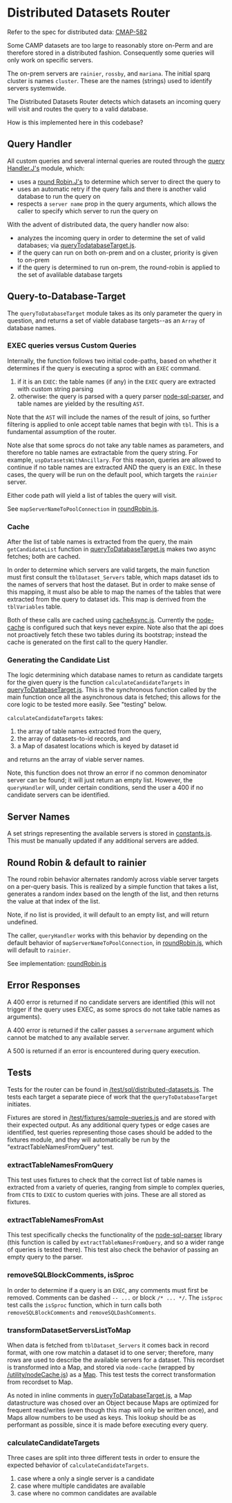 # Distributed Datasets Router

Refer to the spec for distributed data: [CMAP-582](https://simonscmap.atlassian.net/browse/CMAP-582)

Some CAMP datasets are too large to reasonably store on-Perm and are therefore stored in a distributed fashion. Consequently some queries will only work on specific servers.

The on-prem servers are `rainier`, `rossby`, and `mariana`. The initial sparq cluster is names `cluster`. These are the names (strings) used to identify servers systemwide.

The Distributed Datasets Router detects which datasets an incoming query will visit and routes the query to a valid database.

How is this implemented here in this codebase?

## Query Handler

All custom queries and several internal queries are routed through the [query Handler.J's](/utility/queryHandler.js) module, which:
- uses a [round Robin.J's](/utility/roundRobin.js) to determine which server to direct the query to
- uses an automatic retry if the query fails and there is another valid database to run the query on
- respects a `server name` prop in the query arguments, which allows the caller to specify which server to run the query on

With the advent of distributed data, the query handler now also:
- analyzes the incoming query in order to determine the set of valid databases; via [queryTodatabaseTarget.js](/utility/queryToDatabaseTarget.js).
- if the query can run on both on-prem and on a cluster, priority is given to on-prem
- if the query is determined to run on-prem, the round-robin is applied to the set of avalilable database targets

## Query-to-Database-Target

The `queryToDatabaseTarget` module takes as its only parameter the query in question, and returns a set of viable database targets--as an `Array` of database names.

### EXEC queries versus Custom Queries

Internally, the function follows two initial code-paths, based on whether it determines if the query is executing a sproc with an `EXEC` command.

1. if it is an `EXEC`: the table names (if any) in the `EXEC` query are extracted with custom string parsing
2. otherwise: the query is parsed with a query parser [node-sql-parser](https://github.com/taozhi8833998/node-sql-parser), and table names are yielded by the resulting `AST`.

Note that the `AST` will include the names of the result of joins, so further filtering is applied to onle accept table names that begin with `tbl`. This is a fundamental assumption of the router.

Note alse that some sprocs do not take any table names as parameters, and therefore no table names are extractable from the query string. For example, `uspDatasetsWithAncillary`. For this reason, queries are allowed to continue if no table names are extracted AND the query is an `EXEC`. In these cases, the query will be run on the default pool, which targets the `rainier` server.

Either code path will yield a list of tables the query will visit.

See `mapServerNameToPoolConnection` in [roundRobin.js](/utility/roundRobin.js).

### Cache

After the list of table names is extracted from the query, the main `getCandidateList` function in [queryToDatabaseTarget.js](/utility/queryToDatabaseTarget.js) makes two async fetches; both are cached.

In order to determine which servers are valid targets, the main function must first consult the `tblDataset_Servers` table, which maps dataset ids to the names of servers that host the dataset. But in order to make sense of this mapping, it must also be able to map the names of the tables that were extracted from the query to dataset ids. This map is derrived from the `tblVariables` table.

Both of these calls are cached using [cacheAsync.js](/utility/cacheAsync.js). Currently the [node-cache](https://github.com/node-cache/node-cache) is configured such that keys never expire. Note also that the api does not proactively fetch these two tables during its bootstrap; instead the cache is generated on the first call to the query Handler.

### Generating the Candidate List

The logic determining which database names to return as candidate targets for the given query is the function `calculateCandidateTargets` in [queryToDatabaseTarget.js](/utility/queryToDatabaseTarget.js). This is the synchronous function called by the main function once all the asynchronous data is fetched; this allows for the core logic to be tested more easily. See "testing" below.

`calculateCandidateTargets` takes:

1. the array of table names extracted from the query,
2. the array of datasets-to-id records, and
3. a Map of dasatest locations which is keyed by dataset id

and returns an the array of viable server names.

Note, this function does not throw an error if no common denominator server can be found; it will just return an empty list. However, the `queryHandler` will, under certain conditions, send the user a 400 if no candidate servers can be identified.

## Server Names

A set strings representing the available servers is stored in [constants.js](/utility/constants.js). This must be manually updated if any additional servers are added.

## Round Robin & default to rainier

The round robin behavior alternates randomly across viable server targets on a per-query basis. This is realized by a simple function that takes a list, generates a random index based on the length of the list, and then returns the value at that index of the list.

Note, if no list is provided, it will default to an empty list, and will return undefined.

The caller, `queryHandler` works with this behavior by depending on the default behavior of `mapServerNameToPoolConnection`, in [roundRobin.js](/utility/roundRobin.js), which will default to `rainier`.

See implementation: [roundRobin.js](/utility/roundRobin.js)

## Error Responses

A 400 error is returned if no candidate servers are identified (this will not trigger if the query uses EXEC, as some sprocs do not take table names as arguments).

A 400 error is returned if the caller passes a `servername` argument which cannot be matched to any available server.

A 500 is returned if an error is encountered during query execution.

## Tests

Tests for the router can be found in [/test/sql/distributed-datasets.js](/test/sql/distributed-datasets.js). The tests each target a separate piece of work that the `queryToDatabaseTarget` initiates.

Fixtures are stored in [/test/fixtures/sample-queries.js](/test/fixtures/sample-queries.js) and are stored with their expected output. As any additional query types or edge cases are identified, test queries representing those cases should be added to the fixtures module, and they will automatically be run by the "extractTableNamesFromQuery" test.

### extractTableNamesFromQuery

This test uses fixtures to check that the correct list of table names is extracted from a variety of queries, ranging from simple to complex queries, from `CTE`s to `EXEC` to custom queries with joins. These are all stored as fixtures.

### extractTableNamesFromAst

This test specifically checks the functionality of the [node-sql-parser](https://github.com/taozhi8833998/node-sql-parser) library (this function is called by `extractTableNamesFromQuery`, and so a wider range of queries is tested there). This test also check the behavior of passing an empty query to the parser.

### removeSQLBlockComments, isSproc

In order to determine if a query is an `EXEC`, any comments must first be removed. Comments can be dashed `-- ...` or block `/* ... */`. The `isSproc` test calls the `isSproc` function, which in turn calls both `removeSQLBlockComments` and `removeSQLDashComments`.

### transformDatasetServersListToMap

When data is fetched from `tblDataset_Servers` it comes back in record format, with one row matchin a dataset id to one server; therefore, many rows are used to describe the available servers for a dataset. This recordset is transformed into a Map, and stored via `node-cache` (wrapped by [/utility/nodeCache.js](/utility/nodeCache.js)) as a [Map](https://developer.mozilla.org/en-US/docs/Web/JavaScript/Reference/Global_Objects/Map). This test tests the correct transformation from recordset to Map.

As noted in inline comments in [queryToDatabaseTarget.js](/utility/queryToDatabaseTarget.js), a Map datastructure was chosed over an Object because Maps are optimized for frequent read/writes (even though this map will only be written once), and Maps allow numbers to be used as keys. This lookup should be as performant as possible, since it is made before executing every query.

### calculateCandidateTargets

Three cases are split into three different tests in order to ensure the expected behavior of `calculateCandidateTargets`.
1. case where a only a single server is a candidate
2. case where multiple candidates are available
3. case where no common candidates are available
